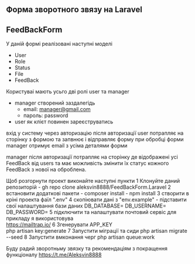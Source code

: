 

## Форма зворотного звязу на Laravel
## FeedBackForm

У даній формі реалізовані наступні моделі 
- User 
- Role
- Status
- File
- FeedBack

Користуваі мають усьго дві ролі  user  та  manager 
 - manager  створений заздалегідь  
    - email:   manager@gmail.com
    - пароль:  password
- user як клієт повинен зареєструватись 

вхід у систему через авторизацію  після авторизації  user  потрапляє на  сторінку з формою  та запвнює і відправляє форму
при обробці  форми  manager  отримує  email з усіма деталями форми

manager після авторизації потрапляє на сторінку де  відображені усі FeedBack  від  users  та має можливість змінити їх 
статус  кожного FeedBack з нової на оброблена.


Щоб розгорнути проект  виконайте наступні пункти 
1 Клонуйте даний репозиторій 
    - gh repo clone aleksvin8888/FeedBackForm.Laravel
2 встановити додаткові пакети 
    - composer install
    - npm install
3 створити в кріні проекта фаїл ".env"
4 скопіювати дані з "env.example" 
    - підставити свої налаштування  бази даних 
        DB_DATABASE=
        DB_USERNAME=
        DB_PASSWORD=
5 підключити та налаштувати почтовий сервіс 
    для прикладу я використовува  
    https://mailtrap.io/
6 Згенерувати  APP_KEY  
    php artisan key:generate
7 Запустити міграції та сиди 
    php artisan migrate --seed
8 Запустити  вмконання черг 
    php artisan queue:work
    
    
  Буду радий зворотньму звязку та рекомендаціям з покращення функціоналу  https://t.me/Aleksvin8888  
